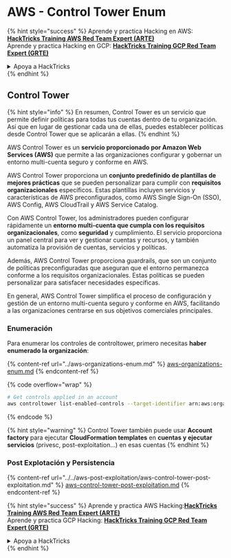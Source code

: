 # AWS - Control Tower Enum

{% hint style="success" %}
Aprende y practica Hacking en AWS:<img src="../../../../.gitbook/assets/image (1).png" alt="" data-size="line">[**HackTricks Training AWS Red Team Expert (ARTE)**](https://training.hacktricks.xyz/courses/arte)<img src="../../../../.gitbook/assets/image (1).png" alt="" data-size="line">\
Aprende y practica Hacking en GCP: <img src="../../../../.gitbook/assets/image (2).png" alt="" data-size="line">[**HackTricks Training GCP Red Team Expert (GRTE)**<img src="../../../../.gitbook/assets/image (2).png" alt="" data-size="line">](https://training.hacktricks.xyz/courses/grte)

<details>

<summary>Apoya a HackTricks</summary>

* Revisa los [**planes de suscripción**](https://github.com/sponsors/carlospolop)!
* **Únete al** 💬 [**grupo de Discord**](https://discord.gg/hRep4RUj7f) o al [**grupo de telegram**](https://t.me/peass) o **síguenos** en **Twitter** 🐦 [**@hacktricks\_live**](https://twitter.com/hacktricks\_live)**.**
* **Comparte trucos de hacking enviando PRs a los** [**HackTricks**](https://github.com/carlospolop/hacktricks) y [**HackTricks Cloud**](https://github.com/carlospolop/hacktricks-cloud) repos de github.

</details>
{% endhint %}

## Control Tower

{% hint style="info" %}
En resumen, Control Tower es un servicio que permite definir políticas para todas tus cuentas dentro de tu organización. Así que en lugar de gestionar cada una de ellas, puedes establecer políticas desde Control Tower que se aplicarán a ellas.
{% endhint %}

AWS Control Tower es un **servicio proporcionado por Amazon Web Services (AWS)** que permite a las organizaciones configurar y gobernar un entorno multi-cuenta seguro y conforme en AWS.

AWS Control Tower proporciona un **conjunto predefinido de plantillas de mejores prácticas** que se pueden personalizar para cumplir con **requisitos organizacionales** específicos. Estas plantillas incluyen servicios y características de AWS preconfigurados, como AWS Single Sign-On (SSO), AWS Config, AWS CloudTrail y AWS Service Catalog.

Con AWS Control Tower, los administradores pueden configurar rápidamente un **entorno multi-cuenta que cumpla con los requisitos organizacionales**, como **seguridad** y cumplimiento. El servicio proporciona un panel central para ver y gestionar cuentas y recursos, y también automatiza la provisión de cuentas, servicios y políticas.

Además, AWS Control Tower proporciona guardrails, que son un conjunto de políticas preconfiguradas que aseguran que el entorno permanezca conforme a los requisitos organizacionales. Estas políticas se pueden personalizar para satisfacer necesidades específicas.

En general, AWS Control Tower simplifica el proceso de configuración y gestión de un entorno multi-cuenta seguro y conforme en AWS, facilitando a las organizaciones centrarse en sus objetivos comerciales principales.

### Enumeración

Para enumerar los controles de controltower, primero necesitas **haber enumerado la organización**:

{% content-ref url="../aws-organizations-enum.md" %}
[aws-organizations-enum.md](../aws-organizations-enum.md)
{% endcontent-ref %}

{% code overflow="wrap" %}
```bash
# Get controls applied in an account
aws controltower list-enabled-controls --target-identifier arn:aws:organizations::<acc_id>:ou/<ou-id>
```
{% endcode %}

{% hint style="warning" %}
Control Tower también puede usar **Account factory** para ejecutar **CloudFormation templates** en **cuentas y ejecutar servicios** (privesc, post-exploitation...) en esas cuentas
{% endhint %}

### Post Explotación y Persistencia

{% content-ref url="../../aws-post-exploitation/aws-control-tower-post-exploitation.md" %}
[aws-control-tower-post-exploitation.md](../../aws-post-exploitation/aws-control-tower-post-exploitation.md)
{% endcontent-ref %}

{% hint style="success" %}
Aprende y practica AWS Hacking:<img src="../../../../.gitbook/assets/image (1).png" alt="" data-size="line">[**HackTricks Training AWS Red Team Expert (ARTE)**](https://training.hacktricks.xyz/courses/arte)<img src="../../../../.gitbook/assets/image (1).png" alt="" data-size="line">\
Aprende y practica GCP Hacking: <img src="../../../../.gitbook/assets/image (2).png" alt="" data-size="line">[**HackTricks Training GCP Red Team Expert (GRTE)**<img src="../../../../.gitbook/assets/image (2).png" alt="" data-size="line">](https://training.hacktricks.xyz/courses/grte)

<details>

<summary>Apoya a HackTricks</summary>

* Revisa los [**planes de suscripción**](https://github.com/sponsors/carlospolop)!
* **Únete al** 💬 [**grupo de Discord**](https://discord.gg/hRep4RUj7f) o al [**grupo de telegram**](https://t.me/peass) o **síguenos** en **Twitter** 🐦 [**@hacktricks\_live**](https://twitter.com/hacktricks\_live)**.**
* **Comparte trucos de hacking enviando PRs a los** [**HackTricks**](https://github.com/carlospolop/hacktricks) y [**HackTricks Cloud**](https://github.com/carlospolop/hacktricks-cloud) repositorios de github.

</details>
{% endhint %}
